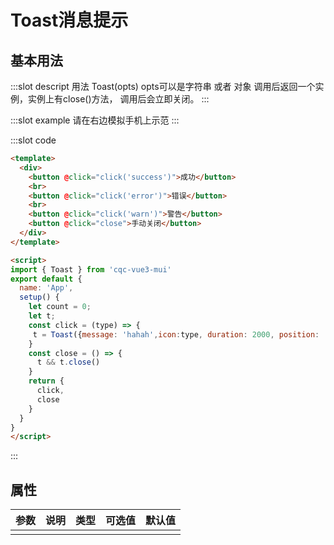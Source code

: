 # Toast消息提示

## 基本用法

<demo-block>
:::slot descript
用法 Toast(opts) opts可以是字符串 或者 对象
调用后返回一个实例，实例上有close()方法，
调用后会立即关闭。
:::

:::slot example
请在右边模拟手机上示范
:::

:::slot code
```html
<template>
  <div>
    <button @click="click('success')">成功</button>
    <br>
    <button @click="click('error')">错误</button>
    <br>
    <button @click="click('warn')">警告</button>
    <button @click="close">手动关闭</button>
  </div>
</template>

<script>
import { Toast } from 'cqc-vue3-mui'
export default {
  name: 'App',
  setup() {
    let count = 0;
    let t;
    const click = (type) => {
     t = Toast({message: 'hahah',icon:type, duration: 2000, position: 'middle'})
    }
    const close = () => {
      t && t.close()
    }
    return {
      click,
      close
    }
  }
}
</script>

```
:::
</demo-block>

## 属性

|参数|说明|类型|可选值|默认值|
|:----:|:----:|:----:|:----:|:----:|
||||||